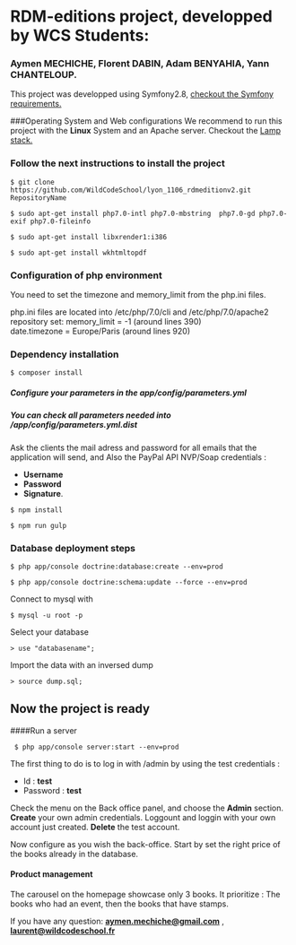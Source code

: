 # RDM-editions project, developped by WCS Students:
### Aymen MECHICHE, Florent DABIN, Adam BENYAHIA, Yann CHANTELOUP.

This project was developped using Symfony2.8, [checkout the Symfony requirements.](http://symfony.com/doc/current/reference/requirements.html)

###Operating System and Web configurations
We recommend to run this project with the **Linux** System and an Apache server. Checkout the [Lamp stack.](https://doc.ubuntu-fr.org/lamp)
### Follow the next instructions to install the project
```
$ git clone https://github.com/WildCodeSchool/lyon_1106_rdmeditionv2.git RepositoryName
```
```
$ sudo apt-get install php7.0-intl php7.0-mbstring  php7.0-gd php7.0-exif php7.0-fileinfo
```

```
$ sudo apt-get install libxrender1:i386
```
```
$ sudo apt-get install wkhtmltopdf
```
### Configuration of php environment
You need to set the timezone and memory_limit from the php.ini files.

php.ini files are located into /etc/php/7.0/cli and /etc/php/7.0/apache2 repository
set:
memory_limit = -1   (around lines 390)   
date.timezone = Europe/Paris    (around lines 920)

### Dependency installation
        
```
$ composer install
```
##### Configure your parameters in the **app/config/parameters.yml**
##### You can check all parameters needed into **/app/config/parameters.yml.dist**
Ask the clients the mail adress and password for all emails that the application will send, and
Also the PayPal API NVP/Soap credentials :
 - **Username**
 - **Password**
 - **Signature**.
``` 
$ npm install
```
```
$ npm run gulp
```

### Database deployment steps
```
$ php app/console doctrine:database:create --env=prod
```
```
$ php app/console doctrine:schema:update --force --env=prod
```

Connect to mysql with 
``` 
$ mysql -u root -p 
```

Select your database
```
> use "databasename";
```
Import the data with an inversed dump
```
> source dump.sql;
```
## Now the project is ready
####Run a server
```
 $ php app/console server:start --env=prod
```
 The first thing to do is to log in with /admin by using the test credentials :
  - Id : **test**
  - Password : **test**
 
 Check the menu on the Back office panel, and choose the **Admin** section.
 **Create** your own admin credentials. Loggount and loggin with your own account just created.
 **Delete** the test account.
 
 Now configure as you wish the back-office.
 Start by set the right price of the books already in the database.
 
#### Product management

The carousel on the homepage showcase only 3 books.
It prioritize :
The books who had an event, then the books that have stamps.

If you have any question: 
**aymen.mechiche@gmail.com** , **laurent@wildcodeschool.fr**
